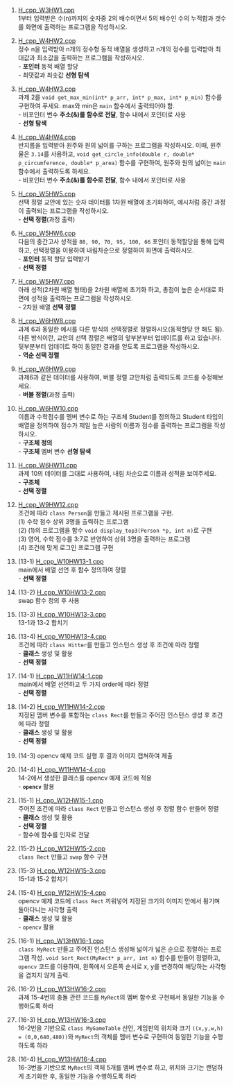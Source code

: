 1. [H_cpp_W3HW1.cpp](https://github.com/dapin1490/2022_3-1_note/blob/main/advanced%20cpp/H_cpp_W3HW1.cpp)   
1부터 입력받은 수(n)까지의 숫자중 2의 배수이면서 5의 배수인 수의 누적합과 갯수를 화면에 출력하는 프로그램을 작성하시오.   
   
   
2. [H_cpp_W4HW2.cpp](https://github.com/dapin1490/2022_3-1_note/blob/main/advanced%20cpp/H_cpp_W4HW2.cpp)   
정수 n을 입력받아 n개의 정수형 동적 배열을 생성하고 n개의 정수를 입력받아 최대값과 최소값을 출력하는 프로그램을 작성하시오.   
\- **포인터** 동적 배열 할당   
\- 최댓값과 최솟값 **선형 탐색**   
   
   
3. [H_cpp_W4HW3.cpp](https://github.com/dapin1490/2022_3-1_note/blob/main/advanced%20cpp/H_cpp_W4HW3.cpp)   
과제 2를 `void get_max_min(int* p_arr, int* p_max, int* p_min)` 함수를 구현하여 푸세요. max와 min은 `main` 함수에서 출력되어야 함.   
\- 비포인터 변수 **주소(&)를 함수로 전달**, 함수 내에서 포인터로 사용   
\- **선형 탐색**   
   
   
4. [H_cpp_W4HW4.cpp](https://github.com/dapin1490/2022_3-1_note/blob/main/advanced%20cpp/H_cpp_W4HW4.cpp)   
반지름을 입력받아 원주와 원의 넓이를 구하는 프로그램을 작성하시오. 이때, 원주율은 `3.14`를 사용하고, `void get_circle_info(double r, double* p_circumference, double* p_area)` 함수를 구현하여, 원주와 원의 넓이는 `main` 함수에서 출력하도록 하세요.   
\- 비포인터 변수 **주소(&)를 함수로 전달**, 함수 내에서 포인터로 사용   
   
   
5. [H_cpp_W5HW5.cpp](https://github.com/dapin1490/2022_3-1_note/blob/main/advanced%20cpp/H_cpp_W5HW5.cpp)   
선택 정렬 교안에 있는 숫자 데이터를 1차원 배열에 초기화하여, 예시처럼 중간 과정이 출력되는 프로그램을 작성하시오.   
\- **선택 정렬**(과정 출력)   
   
   
6. [H_cpp_W5HW6.cpp](https://github.com/dapin1490/2022_3-1_note/blob/main/advanced%20cpp/H_cpp_W5HW6.cpp)   
다음의 중간고사 성적을 `88, 90, 70, 95, 100, 66` 포인터 동적할당을 통해 입력하고, 선택정렬을 이용하여 내림차순으로 정렬하여 화면에 출력하시오.   
\- **포인터** 동적 할당 입력받기   
\- **선택 정렬**   
   
   
7. [H_cpp_W5HW7.cpp](https://github.com/dapin1490/2022_3-1_note/blob/main/advanced%20cpp/H_cpp_W5HW7.cpp)   
아래 성적(2차원 배열 형태)을 2차원 배열에 초기화 하고, 총점이 높은 순서대로 화면에 성적을 출력하는 프로그램을 작성하시오.   
\- 2차원 배열 **선택 정렬**   
   
   
8. [H_cpp_W6HW8.cpp](https://github.com/dapin1490/2022_3-1_note/blob/main/advanced%20cpp/H_cpp_W6HW8.cpp)   
과제 6과 동일한 예시를 다른 방식의 선택정렬로 정렬하시오(동적할당 안 해도 됨). 다른 방식이란, 교안의 선택 정렬은 배열의 앞부분부터 업데이트를 하고 있습니다. 뒷부분부터 업데이트 하여 동일한 결과를 얻도록 프로그램을 작성하시오.   
\- **역순 선택 정렬**   
   
   
9. [H_cpp_W6HW9.cpp](https://github.com/dapin1490/2022_3-1_note/blob/main/advanced%20cpp/H_cpp_W6HW9.cpp)   
과제6과 같은 데이터를 사용하여, 버블 정렬 교안처럼 출력되도록 코드를 수정해보세요.   
\- **버블 정렬**(과정 출력)   
   
   
10. [H_cpp_W6HW10.cpp](https://github.com/dapin1490/2022_3-1_note/blob/main/advanced%20cpp/H_cpp_W6HW10.cpp)   
이름과 수학점수를 멤버 변수로 하는 구조체 Student를 정의하고 Student 타입의 배열을 정의하여 점수가 제일 높은 사람의 이름과 점수를 출력하는 프로그램을 작성하시오.    
\- **구조체 정의**   
\- **구조체** 멤버 변수 **선형 탐색**   
   
   
11. [H_cpp_W6HW11.cpp](https://github.com/dapin1490/2022_3-1_note/blob/main/advanced%20cpp/H_cpp_W6HW11.cpp)   
과제 10의 데이터를 그대로 사용하여, 내림 차순으로 이름과 성적을 보여주세요.   
\- **구조체**   
\- **선택 정렬**   
   
   
12. [H_cpp_W9HW12.cpp](https://github.com/dapin1490/2022_3-1_note/blob/main/advanced%20cpp/W9/H_cpp_W9HW12.cpp)   
조건에 따라 `class Person`을 만들고 제시된 프로그램을 구현.   
(1) 수학 점수 상위 3명을 출력하는 프로그램   
(2) (1)의 프로그램을 함수 `void display_top3(Person *p, int n)`로 구현   
(3) 영어, 수학 점수를 3:7로 반영하여 상위 3명을 출력하는 프로그램   
(4) 조건에 맞게 로그인 프로그램 구현   
   
   
13. (13-1) [H_cpp_W10HW13-1.cpp](https://github.com/dapin1490/2022_3-1_note/blob/main/advanced%20cpp/H_cpp_W10HW13-1.cpp)   
main에서 배열 선언 후 함수 정의하여 정렬   
\- **선택 정렬**   
   
   
13. (13-2) [H_cpp_W10HW13-2.cpp](https://github.com/dapin1490/2022_3-1_note/blob/main/advanced%20cpp/H_cpp_W10HW13-2.cpp)   
swap 함수 정의 후 사용   
   
   
13. (13-3) [H_cpp_W10HW13-3.cpp](https://github.com/dapin1490/2022_3-1_note/blob/main/advanced%20cpp/H_cpp_W10HW13-3.cpp)   
13-1과 13-2 합치기   
   
   
13. (13-4) [H_cpp_W10HW13-4.cpp](https://github.com/dapin1490/2022_3-1_note/blob/main/advanced%20cpp/H_cpp_W10HW13-4.cpp)   
조건에 따라 `class Hitter`를 만들고 인스턴스 생성 후 조건에 따라 정렬   
\- **클래스** 생성 및 활용   
\- **선택 정렬**   
   
   
14. (14-1) [H_cpp_W11HW14-1.cpp](https://github.com/dapin1490/2022_3-1_note/blob/main/advanced%20cpp/H_cpp_W11HW14-1.cpp)   
main에서 배열 선언하고 두 가지 order에 따라 정렬   
\- **선택 정렬**   
   
   
14. (14-2) [H_cpp_W11HW14-2.cpp](https://github.com/dapin1490/2022_3-1_note/blob/main/advanced%20cpp/H_cpp_W11HW14-2.cpp)   
지정된 멤버 변수를 포함하는 `class Rect`를 만들고 주어진 인스턴스 생성 후 조건에 따라 정렬   
\- **클래스** 생성 및 활용   
\- **선택 정렬**   
   
   
14. (14-3) opencv 예제 코드 실행 후 결과 이미지 캡쳐하여 제출   
   
   
14. (14-4) [H_cpp_W11HW14-4.cpp](https://github.com/dapin1490/2022_3-1_note/blob/main/advanced%20cpp/H_cpp_W11HW14-4.cpp)   
14-2에서 생성한 클래스를 opencv 예제 코드에 적용   
\- **`opencv`** 활용   
   
   
15. (15-1) [H_cpp_W12HW15-1.cpp](https://github.com/dapin1490/2022_3-1_note/blob/main/advanced%20cpp/H_cpp_W12HW15-1.cpp)   
주어진 조건에 따라 `class Rect` 만들고 인스턴스 생성 후 정렬 함수 만들어 정렬   
\- **클래스** 생성 및 활용   
\- **선택 정렬**   
\- 함수에 함수를 인자로 전달   
   
   
15. (15-2) [H_cpp_W12HW15-2.cpp](https://github.com/dapin1490/2022_3-1_note/blob/main/advanced%20cpp/H_cpp_W12HW15-2.cpp)   
`class Rect` 만들고 `swap` 함수 구현   
   
   
15. (15-3) [H_cpp_W12HW15-3.cpp](https://github.com/dapin1490/2022_3-1_note/blob/main/advanced%20cpp/H_cpp_W12HW15-3.cpp)   
15-1과 15-2 합치기   
   
   
15. (15-4) [H_cpp_W12HW15-4.cpp](https://github.com/dapin1490/2022_3-1_note/blob/main/advanced%20cpp/H_cpp_W12HW15-4.cpp)   
opencv 예제 코드에 `class Rect` 끼워넣어 지정된 크기의 이미지 안에서 튕기며 돌아다니는 사각형 출력   
\- **클래스** 생성 및 활용   
\- `opencv` 활용   
   
   
16. (16-1) [H_cpp_W13HW16-1.cpp](https://github.com/dapin1490/2022_3-1_note/blob/main/advanced%20cpp/H_cpp_W13HW16-1.cpp)   
`class MyRect` 만들고 주어진 인스턴스 생성해 넓이가 넓은 순으로 정렬하는 프로그램 작성. `void Sort_Rect(MyRect* p_arr, int n)` 함수를 만들어 정렬하고, `opencv` 코드를 이용하여, 왼쪽에서 오른쪽 순서로 x, y를 변경하여 해당하는 사각형을 겹치지 않게 출력.   
   
   
16. (16-2) [H_cpp_W13HW16-2.cpp](https://github.com/dapin1490/2022_3-1_note/blob/main/advanced%20cpp/H_cpp_W13HW16-2.cpp)   
과제 15-4번의 충돌 관련 코드를 `MyRect`의 멤버 함수로 구현해서 동일한 기능을 수행하도록 하라   
   
   
16. (16-3) [H_cpp_W13HW16-3.cpp](https://github.com/dapin1490/2022_3-1_note/blob/main/advanced%20cpp/H_cpp_W13HW16-3.cpp)   
16-2번을 기반으로 `class MyGameTable` 선언, 게임판의 위치와 크기 `((x,y,w,h) = (0,0,640,480))`와 `MyRect`의 객체를 멤버 변수로 구현하여 동일한 기능을 수행하도록 하라   
   
   
16. (16-4) [H_cpp_W13HW16-4.cpp](https://github.com/dapin1490/2022_3-1_note/blob/main/advanced%20cpp/H_cpp_W13HW16-4.cpp)   
16-3번을 기반으로 `MyRect`의 객체 5개를 멤버 변수로 하고, 위치와 크기는 랜덤하게 초기화한 후, 동일한 기능을 수행하도록 하라   
   
   
